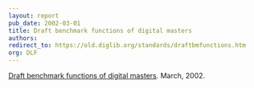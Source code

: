```yaml
---
layout: report
pub_date: 2002-03-01
title: Draft benchmark functions of digital masters
authors: 
redirect_to: https://old.diglib.org/standards/draftbmfunctions.htm
org: DLF
---
```


<p><a href="https://old.diglib.org/standards/draftbmfunctions.htm" target="_blank" rel="noopener noreferrer">Draft benchmark functions of digital masters</a>. March, 2002.</p>
